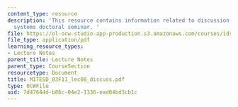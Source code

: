 ```yaml
---
content_type: resource
description: 'This resource contains information related to discussion notes on engineering
  systems doctoral seminar. '
file: https://ol-ocw-studio-app-production.s3.amazonaws.com/courses/ids-900-doctoral-seminar-in-engineering-systems-fall-2011/7d47644db86c04e21336ead04bd3cb1c_MITESD_83F11_lec08_discuss.pdf
file_type: application/pdf
learning_resource_types:
- Lecture Notes
parent_title: Lecture Notes
parent_type: CourseSection
resourcetype: Document
title: MITESD_83F11_lec08_discuss.pdf
type: OCWFile
uid: 7d47644d-b86c-04e2-1336-ead04bd3cb1c
---
```

